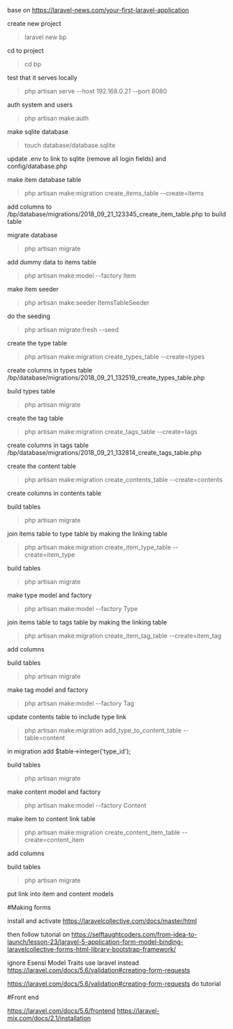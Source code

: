 base on https://laravel-news.com/your-first-laravel-application

create new project

>laravel new bp

cd to project

>cd bp

test that it serves locally

>php artisan serve --host 192.168.0.21 --port 8080

auth system and users

>php artisan make:auth

make sqlite database

>touch database/database.sqlite

update .env to link to sqlite (remove all login fields) and config/database.php

make item database table

>php artisan make:migration create_items_table --create=items

add columns to /bp/database/migrations/2018_09_21_123345_create_item_table.php to build table

migrate database

>php artisan migrate

add dummy data to items table

>php artisan make:model --factory Item

make item seeder

>php artisan make:seeder ItemsTableSeeder

do the seeding

>php artisan migrate:fresh --seed

create the type table

>php artisan make:migration create_types_table --create=types

create columns in types table /bp/database/migrations/2018_09_21_132519_create_types_table.php

build types table

>php artisan migrate

create the tag table

>php artisan make:migration create_tags_table --create=tags

create columns in tags table /bp/database/migrations/2018_09_21_132814_create_tags_table.php

create the content table

>php artisan make:migration create_contents_table --create=contents

create columns in contents table

build tables

>php artisan migrate

join items table to type table by making the linking table

>php artisan make:migration create_item_type_table --create=item_type

build tables

>php artisan migrate

make type model and factory

>php artisan make:model --factory Type

join items table to tags table by making the linking table

>php artisan make:migration create_item_tag_table --create=item_tag

add columns

build tables

>php artisan migrate

make tag model and factory

>php artisan make:model --factory Tag

update contents table to include type link

>php artisan make:migration add_type_to_content_table --table=content

in migration add $table->integer('type_id');

build tables

>php artisan migrate

make content model and factory

>php artisan make:model --factory Content

make item to content link table

>php artisan make:migration create_content_item_table --create=content_item

add columns

build tables

>php artisan migrate

put link into item and content models


#Making forms

install and activate https://laravelcollective.com/docs/master/html

then follow tutorial on https://selftaughtcoders.com/from-idea-to-launch/lesson-23/laravel-5-application-form-model-binding-laravelcollective-forms-html-library-bootstrap-framework/

ignore Esensi Model Traits use laravel instead https://laravel.com/docs/5.6/validation#creating-form-requests

https://laravel.com/docs/5.6/validation#creating-form-requests do tutorial

#Front end

https://laravel.com/docs/5.6/frontend
https://laravel-mix.com/docs/2.1/installation
